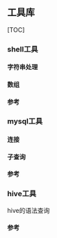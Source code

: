 ## 工具库

[TOC]

### shell工具

#### 字符串处理

#### 数组

#### 参考

### mysql工具

#### 连接

#### 子查询

#### 参考

### hive工具

hive的语法查询

#### 参考